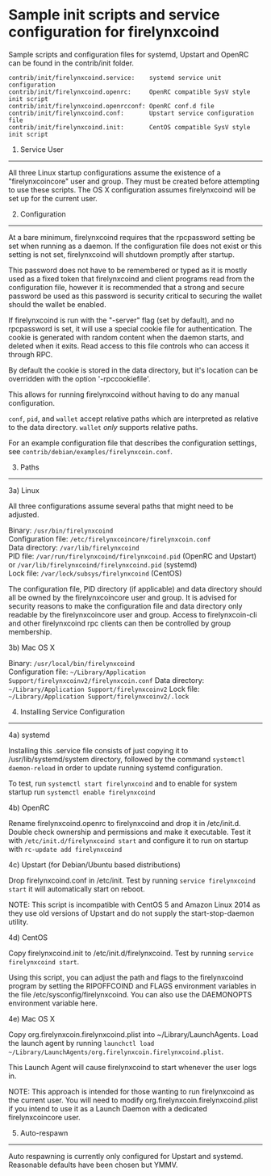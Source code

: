 Sample init scripts and service configuration for firelynxcoind
==========================================================

Sample scripts and configuration files for systemd, Upstart and OpenRC
can be found in the contrib/init folder.

    contrib/init/firelynxcoind.service:    systemd service unit configuration
    contrib/init/firelynxcoind.openrc:     OpenRC compatible SysV style init script
    contrib/init/firelynxcoind.openrcconf: OpenRC conf.d file
    contrib/init/firelynxcoind.conf:       Upstart service configuration file
    contrib/init/firelynxcoind.init:       CentOS compatible SysV style init script

1. Service User
---------------------------------

All three Linux startup configurations assume the existence of a "firelynxcoincore" user
and group.  They must be created before attempting to use these scripts.
The OS X configuration assumes firelynxcoind will be set up for the current user.

2. Configuration
---------------------------------

At a bare minimum, firelynxcoind requires that the rpcpassword setting be set
when running as a daemon.  If the configuration file does not exist or this
setting is not set, firelynxcoind will shutdown promptly after startup.

This password does not have to be remembered or typed as it is mostly used
as a fixed token that firelynxcoind and client programs read from the configuration
file, however it is recommended that a strong and secure password be used
as this password is security critical to securing the wallet should the
wallet be enabled.

If firelynxcoind is run with the "-server" flag (set by default), and no rpcpassword is set,
it will use a special cookie file for authentication. The cookie is generated with random
content when the daemon starts, and deleted when it exits. Read access to this file
controls who can access it through RPC.

By default the cookie is stored in the data directory, but it's location can be overridden
with the option '-rpccookiefile'.

This allows for running firelynxcoind without having to do any manual configuration.

`conf`, `pid`, and `wallet` accept relative paths which are interpreted as
relative to the data directory. `wallet` *only* supports relative paths.

For an example configuration file that describes the configuration settings,
see `contrib/debian/examples/firelynxcoin.conf`.

3. Paths
---------------------------------

3a) Linux

All three configurations assume several paths that might need to be adjusted.

Binary:              `/usr/bin/firelynxcoind`  
Configuration file:  `/etc/firelynxcoincore/firelynxcoin.conf`  
Data directory:      `/var/lib/firelynxcoind`  
PID file:            `/var/run/firelynxcoind/firelynxcoind.pid` (OpenRC and Upstart) or `/var/lib/firelynxcoind/firelynxcoind.pid` (systemd)  
Lock file:           `/var/lock/subsys/firelynxcoind` (CentOS)  

The configuration file, PID directory (if applicable) and data directory
should all be owned by the firelynxcoincore user and group.  It is advised for security
reasons to make the configuration file and data directory only readable by the
firelynxcoincore user and group.  Access to firelynxcoin-cli and other firelynxcoind rpc clients
can then be controlled by group membership.

3b) Mac OS X

Binary:              `/usr/local/bin/firelynxcoind`  
Configuration file:  `~/Library/Application Support/firelynxcoinv2/firelynxcoin.conf`
Data directory:      `~/Library/Application Support/firelynxcoinv2`
Lock file:           `~/Library/Application Support/firelynxcoinv2/.lock`

4. Installing Service Configuration
-----------------------------------

4a) systemd

Installing this .service file consists of just copying it to
/usr/lib/systemd/system directory, followed by the command
`systemctl daemon-reload` in order to update running systemd configuration.

To test, run `systemctl start firelynxcoind` and to enable for system startup run
`systemctl enable firelynxcoind`

4b) OpenRC

Rename firelynxcoind.openrc to firelynxcoind and drop it in /etc/init.d.  Double
check ownership and permissions and make it executable.  Test it with
`/etc/init.d/firelynxcoind start` and configure it to run on startup with
`rc-update add firelynxcoind`

4c) Upstart (for Debian/Ubuntu based distributions)

Drop firelynxcoind.conf in /etc/init.  Test by running `service firelynxcoind start`
it will automatically start on reboot.

NOTE: This script is incompatible with CentOS 5 and Amazon Linux 2014 as they
use old versions of Upstart and do not supply the start-stop-daemon utility.

4d) CentOS

Copy firelynxcoind.init to /etc/init.d/firelynxcoind. Test by running `service firelynxcoind start`.

Using this script, you can adjust the path and flags to the firelynxcoind program by
setting the RIPOFFCOIND and FLAGS environment variables in the file
/etc/sysconfig/firelynxcoind. You can also use the DAEMONOPTS environment variable here.

4e) Mac OS X

Copy org.firelynxcoin.firelynxcoind.plist into ~/Library/LaunchAgents. Load the launch agent by
running `launchctl load ~/Library/LaunchAgents/org.firelynxcoin.firelynxcoind.plist`.

This Launch Agent will cause firelynxcoind to start whenever the user logs in.

NOTE: This approach is intended for those wanting to run firelynxcoind as the current user.
You will need to modify org.firelynxcoin.firelynxcoind.plist if you intend to use it as a
Launch Daemon with a dedicated firelynxcoincore user.

5. Auto-respawn
-----------------------------------

Auto respawning is currently only configured for Upstart and systemd.
Reasonable defaults have been chosen but YMMV.
